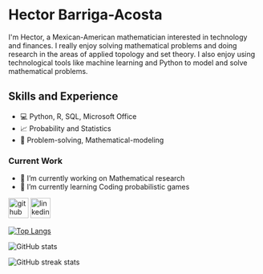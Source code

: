 # Hector Barriga-Acosta
I'm Hector, a Mexican-American mathematician interested in technology and finances. I really enjoy solving mathematical problems and doing research in the areas of applied topology and set theory. I also enjoy using technological tools like machine learning and Python to model and solve mathematical problems.

## Skills and Experience

* 💻 Python, R, SQL, Microsoft Office
* 📈 Probability and Statistics
* 📐 Problem-solving, Mathematical-modeling

### Current Work
- 🔭 I’m currently working on Mathematical research 
- 🌱 I’m currently learning Coding probabilistic games 


[<img src='https://cdn.jsdelivr.net/npm/simple-icons@3.0.1/icons/github.svg' alt='github' height='40'>](https://github.com/hector-barriga)  [<img src='https://cdn.jsdelivr.net/npm/simple-icons@3.0.1/icons/linkedin.svg' alt='linkedin' height='40'>](https://www.linkedin.com/in/hector-barriga-acosta/)  

[![Top Langs](https://github-readme-stats.vercel.app/api/top-langs/?username=hector-barriga)](https://github.com/anuraghazra/github-readme-stats)

![GitHub stats](https://github-readme-stats.vercel.app/api?username=hector-barriga&show_icons=true)  

![GitHub streak stats](https://streak-stats.demolab.com/?user=hector-barriga)  

